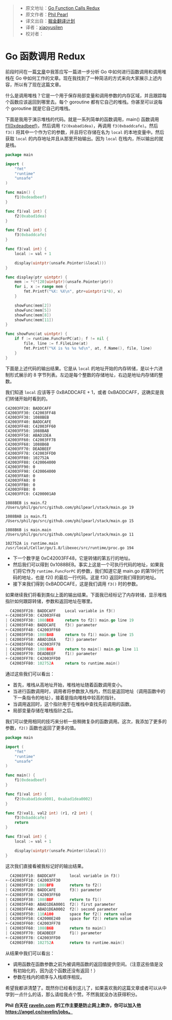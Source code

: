 > * 原文地址：[Go Function Calls Redux](https://hackernoon.com/go-function-calls-redux-609fdd1c90fd#.jsh5r78wp)
> * 原文作者：[Phil Pearl](https://hackernoon.com/@philpearl?source=post_header_lockup)
> * 译文出自：[掘金翻译计划](https://github.com/xitu/gold-miner)
> * 译者：[xiaoyusilen](http://xiaoyu.world)
> * 校对者：

# Go 函数调用 Redux #

前段时间在一篇[文章](https://syslog.ravelin.com/anatomy-of-a-function-call-in-go-f6fc81b80ecc#.gpqsgzmjc)中我答应写一篇进一步分析 Go 中如何进行函数调用和调用堆栈在 Go 中如何工作的文章。现在我找到了一种简洁的方式来向大家展示上述内容，所以有了现在这篇文章。

什么是调用堆栈？它是一个用于保存局部变量和调用参数的内存区域，并且跟踪每个函数应该返回到哪里去。每个 goroutine 都有它自己的堆栈。你甚至可以说每个 goroutine 就是它自己的堆栈。

下面是我用于演示堆栈的代码。就是一系列简单的函数调用，main() 函数调用 [f1(0xdeadbeef)](https://en.wikipedia.org/wiki/Hexspeak)，然后调用 `f2(0xabad1dea)`，再调用 `f3(0xbaddcafe)`。然后 `f3()` 将其中一个作为它的参数，并且将它存储在名为 `local` 的本地变量中。然后获取 `local` 的内存地址并且从那里开始输出。因为 `local` 在栈内，所以输出的就是栈。

```go
package main

import (
	"fmt"
	"runtime"
	"unsafe"
)

func main() {
	f1(0xdeadbeef)
}

func f1(val int) {
	f2(0xabad1dea)
}

func f2(val int) {
	f3(0xbaddcafe)
}

func f3(val int) {
	local := val + 1

	display(uintptr(unsafe.Pointer(&local)))
}

func display(ptr uintptr) {
	mem := *(*[20]uintptr)(unsafe.Pointer(ptr))
	for i, x := range mem {
		fmt.Printf("%X: %X\n", ptr+uintptr(i*8), x)
	}

	showFunc(mem[2])
	showFunc(mem[5])
	showFunc(mem[8])
	showFunc(mem[11])
}

func showFunc(at uintptr) {
	if f := runtime.FuncForPC(at); f != nil {
		file, line := f.FileLine(at)
		fmt.Printf("%X is %s %s %d\n", at, f.Name(), file, line)
	}
}
```

下面是上述代码的输出结果。它是从 `local` 的地址开始的内存转储，是以十六进制形式展示的 8 字节列表。左边是每个整数的存储地址，右边是地址内存储的整数。

我们知道 `local` 应该等于 0xBADDCAFE + 1，或者 0xBADDCAFF，这确实是我们转储开始时看到的。

```
C42003FF28: BADDCAFF
C42003FF30: C42003FF48
C42003FF38: 1088BEB
C42003FF40: BADDCAFE
C42003FF48: C42003FF60
C42003FF50: 1088BAB
C42003FF58: ABAD1DEA
C42003FF60: C42003FF78
C42003FF68: 1088B6B
C42003FF70: DEADBEEF
C42003FF78: C42003FFD0
C42003FF80: 102752A
C42003FF88: C420064000
C42003FF90: 0
C42003FF98: C420064000
C42003FFA0: 0
C42003FFA8: 0
C42003FFB0: 0
C42003FFB8: 0
C42003FFC0: C4200001A0

1088BEB is main.f2 /Users/phil/go/src/github.com/philpearl/stack/main.go 19

1088BAB is main.f1 /Users/phil/go/src/github.com/philpearl/stack/main.go 15

1088B6B is main.main /Users/phil/go/src/github.com/philpearl/stack/main.go 11

102752A is runtime.main /usr/local/Cellar/go/1.8/libexec/src/runtime/proc.go 194
```

- 下一个数字是 0xC42003FF48，它是转储的第五行的地址。
- 然后我们可以得到 0x1088BEB。事实上这是一个可执行代码的地址，如果我们将它作为 `runtime.FuncForPC` 的参数，我们知道它是 main.go 的第19行代码的地址，也是 f2() 的最后一行代码。这是 f3() 返回时我们得到的地址。
- 接下来我们得到 0xBADDCAFE，这是我们调用 `f3()` 时的参数。

如果继续我们将看到类似上面的输出结果。下面我已经标记了内存转储，显示堆栈指针如何跟踪转储，参数和返回地址在哪里。

```go
  C42003FF28: BADDCAFF    Local variable in f3()
+-C42003FF30: C42003FF48 
| C42003FF38: 1088BEB     return to f2() main.go line 19
| C42003FF40: BADDCAFE    f3() parameter
+-C42003FF48: C42003FF60
| C42003FF50: 1088BAB     return to f1() main.go line 15
| C42003FF58: ABAD1DEA    f2() parameter
+-C42003FF60: C42003FF78
| C42003FF68: 1088B6B     return to main() main.go line 11
| C42003FF70: DEADBEEF    f1() parameter
+-C42003FF78: C42003FFD0
  C42003FF80: 102752A     return to runtime.main()
```

通过这些我们可以看出：

- 首先，堆栈从高地址开始，堆栈地址随着函数调用变小。
- 当进行函数调用时，调用者将参数放入栈内，然后是返回地址（调用函数中的下一条指令的地址），接着是指向堆栈中较高的指针。
- 当调用返回时，这个指针用于在堆栈中查找先前调用的函数。
- 局部变量存储在堆栈指针之后。

我们可以使用相同的技巧来分析一些稍微复杂的函数调用。这次，我添加了更多的参数，`f2()` 函数也返回了更多的值。

```go
package main

import (
	"fmt"
	"runtime"
	"unsafe"
)

func main() {
	f1(0xdeadbeef)
}

func f1(val int) {
	f2(0xabad1dea0001, 0xabad1dea0002)
}

func f2(val1, val2 int) (r1, r2 int) {
	f3(0xbaddcafe)
	return
}

func f3(val int) {
	local := val + 1

	display(uintptr(unsafe.Pointer(&local)))
}
```

这次我们直接看被我标记好的输出结果。

```go
  C42003FF10: BADDCAFF      local variable in f3()
+-C42003FF18: C42003FF30
| C42003FF20: 1088BFB       return to f2()
| C42003FF28: BADDCAFE      f3() parameter
+-C42003FF30: C42003FF60
| C42003FF38: 1088BBF       return to f1()
| C42003FF40: ABAD1DEA0001  f2() first parameter
| C42003FF48: ABAD1DEA0002  f2() second parameter
| C42003FF50: 110A100       space for f2() return value
| C42003FF58: C42000E240    space for f2() return value
+-C42003FF60: C42003FF78
| C42003FF68: 1088B6B       return to main()
| C42003FF70: DEADBEEF      f1() parameter
+-C42003FF78: C42003FFD0
  C42003FF80: 102752A       return to runtime.main()
```

从结果中我们可以看出：

- 调用函数在函数参数之前为被调用函数的返回值提供空间。（注意这些值是没有初始化的，因为这个函数还没有返回！）
- 参数在栈内的顺序与入栈顺序相反。

希望我都讲清楚了。既然你已经看到这儿了，如果喜欢我的这篇文章或者可以从中学到一点什么的话，那么请给我点个赞。不然我就没办法获得积分。

**Phil 白天在 [ravelin.com](https://ravelin.com) 的工作主要是防止网上欺诈，你可以加入他 https://angel.co/ravelin/jobs。**